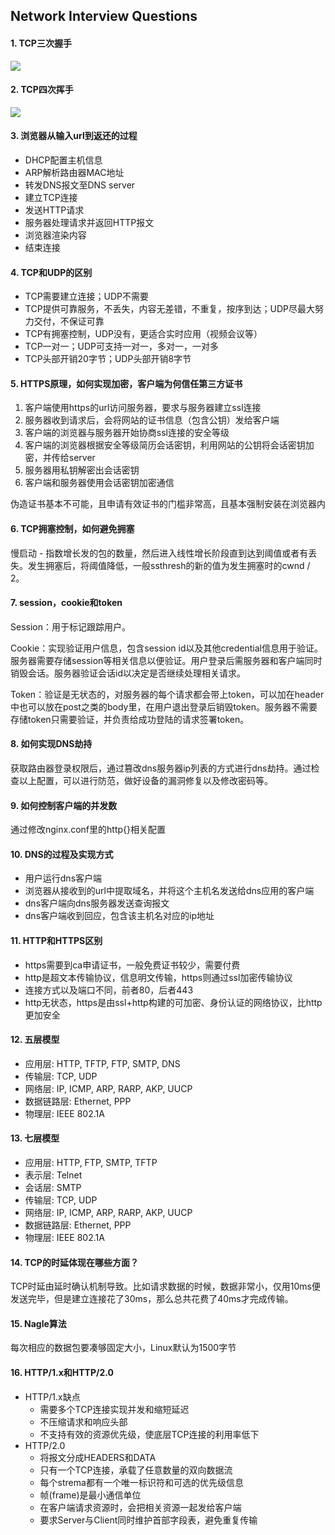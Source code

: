 ## Network Interview Questions

#### 1. TCP三次握手
![](https://raw.githubusercontent.com/HIT-Alibaba/interview/master/img/tcp-connection-made-three-way-handshake.png)

#### 2. TCP四次挥手
![](https://raw.githubusercontent.com/HIT-Alibaba/interview/master/img/tcp-connection-closed-four-way-handshake.png)

#### 3. 浏览器从输入url到返还的过程
- DHCP配置主机信息
- ARP解析路由器MAC地址
- 转发DNS报文至DNS server
- 建立TCP连接
- 发送HTTP请求
- 服务器处理请求并返回HTTP报文
- 浏览器渲染内容
- 结束连接

#### 4. TCP和UDP的区别
- TCP需要建立连接；UDP不需要
- TCP提供可靠服务，不丢失，内容无差错，不重复，按序到达；UDP尽最大努力交付，不保证可靠
- TCP有拥塞控制，UDP没有，更适合实时应用（视频会议等）
- TCP一对一；UDP可支持一对一，多对一，一对多
- TCP头部开销20字节；UDP头部开销8字节

#### 5. HTTPS原理，如何实现加密，客户端为何信任第三方证书
1. 客户端使用https的url访问服务器，要求与服务器建立ssl连接
2. 服务器收到请求后，会将网站的证书信息（包含公钥）发给客户端
3. 客户端的浏览器与服务器开始协商ssl连接的安全等级
4. 客户端的浏览器根据安全等级简历会话密钥，利用网站的公钥将会话密钥加密，并传给server
5. 服务器用私钥解密出会话密钥
6. 客户端和服务器使用会话密钥加密通信

伪造证书基本不可能，且申请有效证书的门槛非常高，且基本强制安装在浏览器内

#### 6. TCP拥塞控制，如何避免拥塞
慢启动 - 指数增长发的包的数量，然后进入线性增长阶段直到达到阈值或者有丢失。发生拥塞后，将阈值降低，一般ssthresh的新的值为发生拥塞时的cwnd / 2。

#### 7. session，cookie和token
Session：用于标记跟踪用户。

Cookie：实现验证用户信息，包含session id以及其他credential信息用于验证。服务器需要存储session等相关信息以便验证。用户登录后需服务器和客户端同时销毁会话。服务器验证会话id以决定是否继续处理相关请求。

Token：验证是无状态的，对服务器的每个请求都会带上token，可以加在header中也可以放在post之类的body里，在用户退出登录后销毁token。服务器不需要存储token只需要验证，并负责给成功登陆的请求签署token。

#### 8. 如何实现DNS劫持
获取路由器登录权限后，通过篡改dns服务器ip列表的方式进行dns劫持。通过检查以上配置，可以进行防范，做好设备的漏洞修复以及修改密码等。

#### 9. 如何控制客户端的并发数
通过修改nginx.conf里的http{}相关配置

#### 10. DNS的过程及实现方式
- 用户运行dns客户端
- 浏览器从接收到的url中提取域名，并将这个主机名发送给dns应用的客户端
- dns客户端向dns服务器发送查询报文
- dns客户端收到回应，包含该主机名对应的ip地址

#### 11. HTTP和HTTPS区别
- https需要到ca申请证书，一般免费证书较少，需要付费
- http是超文本传输协议，信息明文传输，https则通过ssl加密传输协议
- 连接方式以及端口不同，前者80，后者443
- http无状态，https是由ssl+http构建的可加密、身份认证的网络协议，比http更加安全

#### 12. 五层模型
- 应用层: HTTP, TFTP, FTP, SMTP, DNS
- 传输层: TCP, UDP
- 网络层: IP, ICMP, ARP, RARP, AKP, UUCP
- 数据链路层: Ethernet, PPP
- 物理层: IEEE 802.1A

#### 13. 七层模型
- 应用层: HTTP, FTP, SMTP, TFTP
- 表示层: Telnet
- 会话层: SMTP
- 传输层: TCP, UDP
- 网络层: IP, ICMP, ARP, RARP, AKP, UUCP
- 数据链路层: Ethernet, PPP
- 物理层: IEEE 802.1A

#### 14. TCP的时延体现在哪些方面？
TCP时延由延时确认机制导致。比如请求数据的时候，数据非常小，仅用10ms便发送完毕，但是建立连接花了30ms，那么总共花费了40ms才完成传输。

#### 15. Nagle算法
每次相应的数据包要凑够固定大小，Linux默认为1500字节

#### 16. HTTP/1.x和HTTP/2.0
- HTTP/1.x缺点
    - 需要多个TCP连接实现并发和缩短延迟
    - 不压缩请求和响应头部
    - 不支持有效的资源优先级，使底层TCP连接的利用率低下
- HTTP/2.0
    - 将报文分成HEADERS和DATA
    - 只有一个TCP连接，承载了任意数量的双向数据流
    - 每个strema都有一个唯一标识符和可选的优先级信息
    - 帧(frame)是最小通信单位
    - 在客户端请求资源时，会把相关资源一起发给客户端
    - 要求Server与Client同时维护首部字段表，避免重复传输

<!-- #### 17.  -->